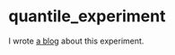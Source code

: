 # quantile_experiment

I wrote [a blog](https://hnakamur.github.io/blog/2023/01/10/quantile/) about this experiment.
